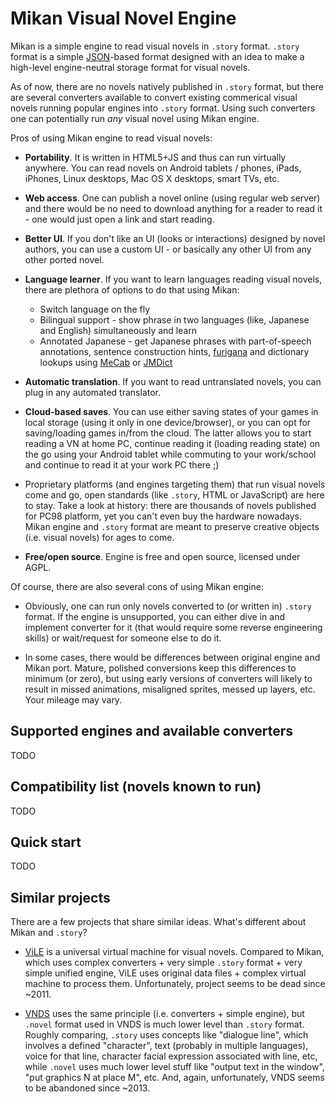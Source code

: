 # Mikan Visual Novel Engine

Mikan is a simple engine to read visual novels in `.story` format.
`.story` format is a simple [JSON]-based format designed with an idea to
make a high-level engine-neutral storage format for visual novels.

As of now, there are no novels natively published in `.story` format, but
there are several converters available to convert existing commerical
visual novels running popular engines into `.story` format. Using such
converters one can potentially run *any* visual novel using Mikan
engine.

Pros of using Mikan engine to read visual novels:

* **Portability**. It is written in HTML5+JS and thus can run virtually anywhere. You can
read novels on Android tablets / phones, iPads, iPhones, Linux desktops,
Mac OS X desktops, smart TVs, etc.

* **Web access**. One can publish a novel online (using regular web
server) and there would be no need to download anything for a reader to
read it - one would just open a link and start reading.

* **Better UI**. If you don't like an UI (looks or interactions) designed
by novel authors, you can use a custom UI - or basically any other UI
from any other ported novel.

* **Language learner**. If you want to learn languages reading visual
novels, there are plethora of options to do that using Mikan:

  * Switch language on the fly
  * Bilingual support - show phrase in two languages (like, Japanese and
  English) simultaneously and learn
  * Annotated Japanese - get Japanese phrases with part-of-speech
  annotations, sentence construction hints, [furigana] and dictionary
  lookups using [MeCab] or [JMDict]

* **Automatic translation**. If you want to read untranslated novels, you
can plug in any automated translator.

* **Cloud-based saves**. You can use either saving states of your games
in local storage (using it only in one device/browser), or you can opt
for saving/loading games in/from the cloud. The latter allows you to
start reading a VN at home PC, continue reading it (loading reading
state) on the go using your Android tablet while commuting to your
work/school and continue to read it at your work PC there ;)

* Proprietary platforms (and engines targeting them) that run visual
novels come and go, open standards (like `.story`, HTML or JavaScript)
are here to stay. Take a look at history: there are thousands of novels
published for PC98 platform, yet you can't even buy the hardware
nowadays. Mikan engine and `.story` format are meant to preserve creative
objects (i.e. visual novels) for ages to come.

* **Free/open source**. Engine is free and open source, licensed under
AGPL.

Of course, there are also several cons of using Mikan engine:

* Obviously, one can run only novels converted to (or written in)
`.story` format. If the engine is unsupported, you can either dive in and
implement converter for it (that would require some reverse engineering
skills) or wait/request for someone else to do it.

* In some cases, there would be differences between original engine and
Mikan port. Mature, polished conversions keep this differences to minimum
(or zero), but using early versions of converters will likely to result
in missed animations, misaligned sprites, messed up layers, etc. Your
mileage may vary.

[JSON]: http://json.org/
[furigana]: https://en.wikipedia.org/wiki/Furigana
[MeCab]: https://sourceforge.net/projects/mecab/
[JMDict]: https://en.wikipedia.org/wiki/EDICT

## Supported engines and available converters

TODO

## Compatibility list (novels known to run)

TODO

## Quick start

TODO

## Similar projects

There are a few projects that share similar ideas. What's different about
Mikan and `.story`?

* [ViLE] is a universal virtual machine for visual novels. Compared to
Mikan, which uses complex converters + very simple `.story` format + very
simple unified engine, ViLE uses original data files + complex virtual
machine to process them. Unfortunately, project seems to be dead since
~2011.

* [VNDS] uses the same principle (i.e. converters + simple engine), but
`.novel` format used in VNDS is much lower level than `.story` format.
Roughly comparing, `.story` uses concepts like "dialogue line", which
involves a defined "character", text (probably in multiple languages),
voice for that line, character facial expression associated with line,
etc, while `.novel` uses much lower level stuff like "output text in the
window", "put graphics N at place M", etc. And, again, unfortunately,
VNDS seems to be abandoned since ~2013.

[ViLE]: http://vilevn.org/
[VNDS]: http://weeaboo.nl/category/vnds/
[NScripter]: http://nscripter.insani.org/
